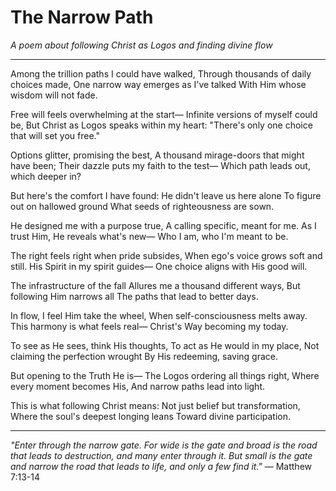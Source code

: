 # The Narrow Path

*A poem about following Christ as Logos and finding divine flow*

---

Among the trillion paths I could have walked,
Through thousands of daily choices made,
One narrow way emerges as I've talked
With Him whose wisdom will not fade.

Free will feels overwhelming at the start—
Infinite versions of myself could be,
But Christ as Logos speaks within my heart:
"There's only one choice that will set you free."

Options glitter, promising the best,
A thousand mirage-doors that might have been;
Their dazzle puts my faith to the test—
Which path leads out, which deeper in?

But here's the comfort I have found:
He didn't leave us here alone
To figure out on hallowed ground
What seeds of righteousness are sown.

He designed me with a purpose true,
A calling specific, meant for me.
As I trust Him, He reveals what's new—
Who I am, who I'm meant to be.

The right feels right when pride subsides,
When ego's voice grows soft and still.
His Spirit in my spirit guides—
One choice aligns with His good will.

The infrastructure of the fall
Allures me a thousand different ways,
But following Him narrows all
The paths that lead to better days.

In flow, I feel Him take the wheel,
When self-consciousness melts away.
This harmony is what feels real—
Christ's Way becoming my today.

To see as He sees, think His thoughts,
To act as He would in my place,
Not claiming the perfection wrought
By His redeeming, saving grace.

But opening to the Truth He is—
The Logos ordering all things right,
Where every moment becomes His,
And narrow paths lead into light.

This is what following Christ means:
Not just belief but transformation,
Where the soul's deepest longing leans
Toward divine participation.

---

*"Enter through the narrow gate. For wide is the gate and broad is the road that leads to destruction, and many enter through it. But small is the gate and narrow the road that leads to life, and only a few find it."* — Matthew 7:13-14